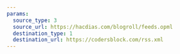 ```yaml
---
params:
  source_type: 3
  source_url: https://hacdias.com/blogroll/feeds.opml
  destination_type: 1
  destination_url: https://codersblock.com/rss.xml
---
```

